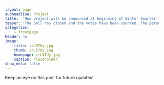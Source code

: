 ```yaml
---
layout: page
subheadline: Project
title:  "New project will be announced at beginning of Winter Quarter!"
teaser: "The poll has closed and the votes have been counted. The person who came up with the winning idea has been contacted."
categories:
    - frontpage
header: no
image:
    title: irL5TUy.jpg
    thumb: irL5TUy.jpg
    homepage: irL5TUy.jpg
    caption: Placeholder
show_meta: false
---
```

Keep an eye on this post for future updates!
